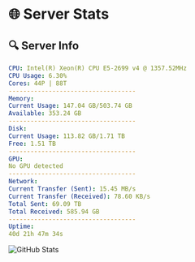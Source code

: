 # 🌐 Server Stats
## 🔍 Server Info
```yaml
CPU: Intel(R) Xeon(R) CPU E5-2699 v4 @ 1357.52MHz
CPU Usage: 6.30%
Cores: 44P | 88T
-----------------------------------
Memory:
Current Usage: 147.04 GB/503.74 GB
Available: 353.24 GB
-----------------------------------
Disk:
Current Usage: 113.82 GB/1.71 TB
Free: 1.51 TB
-----------------------------------
GPU:
No GPU detected
-----------------------------------
Network:
Current Transfer (Sent): 15.45 MB/s
Current Transfer (Received): 78.60 KB/s
Total Sent: 69.09 TB
Total Received: 585.94 GB
-----------------------------------
Uptime:
40d 21h 47m 34s
```
![GitHub Stats](https://img.shields.io/badge/Updated-2025-04-17_19:10:23-blue)